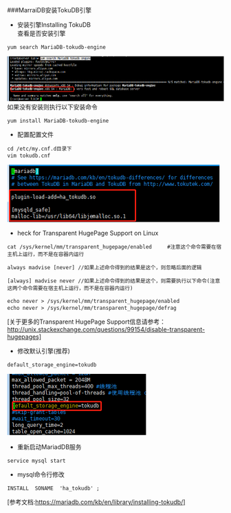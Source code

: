 ###MarraiDB安装TokuDB引擎

- 安装引擎Installing TokuDB     
查看是否安装引擎
```text
yum search MariaDB-tokudb-engine
```
![javtar](../imags/mysql/marriadb-04.png) 
如果没有安装则执行以下安装命令
```text
yum install MariaDB-tokudb-engine
```

- 配置配置文件
```text
cd /etc/my.cnf.d目录下
vim tokudb.cnf
```
![javtar](../imags/mysql/marriadb-05.png) 

- heck for Transparent HugePage Support on Linux
```text
cat /sys/kernel/mm/transparent_hugepage/enabled     #注意这个命令需要在宿主机上运行，而不是在容器内运行
```
```text
always madvise [never] //如果上述命令得到的结果是这个，则忽略后面的逻辑
```
```text
[always] madvise never //如果上述命令得到的结果是这个，则需要执行以下命令(注意这两个命令需要在宿主机上运行，而不是在容器内运行)
```
```text
echo never > /sys/kernel/mm/transparent_hugepage/enabled
echo never > /sys/kernel/mm/transparent_hugepage/defrag
```
[关于更多的Transparent HugePage Support信息请参考：http://unix.stackexchange.com/questions/99154/disable-transparent-hugepages]

- 修改默认引擎(推荐)
```text
default_storage_engine=tokudb
```
![javtar](../imags/mysql/marriadb-06.png) 

- 重新启动MariadDB服务
```text
service mysql start
```
- mysql命令行修改
```text
INSTALL  SONAME  'ha_tokudb' ;
```

[参考文档:https://mariadb.com/kb/en/library/installing-tokudb/]

